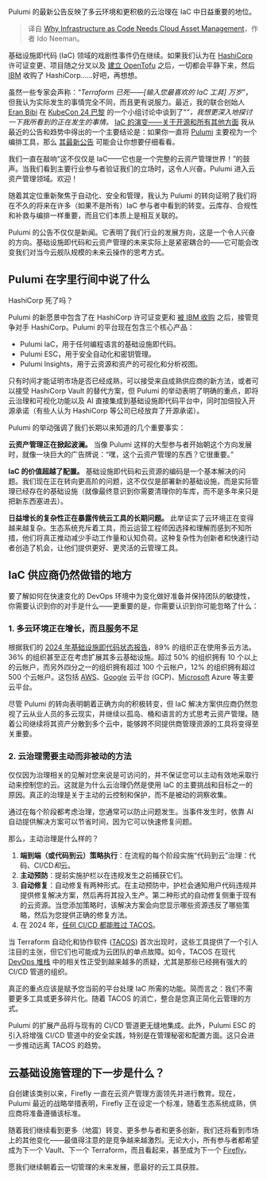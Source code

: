 
<!--
title: 为什么基础设施即代码需要云资产管理
cover: https://cdn.thenewstack.io/media/2024/10/a7d5ed3d-iac-needs-cloud-asset-management.jpg
-->

Pulumi 的最新公告反映了多云环境和更积极的云治理在 IaC 中日益重要的地位。

> 译自 [Why Infrastructure as Code Needs Cloud Asset Management](https://thenewstack.io/why-infrastructure-as-code-needs-cloud-asset-management/)，作者 Ido Neeman。

基础设施即代码 (IaC) 领域的戏剧性事件仍在继续。如果我们认为在 [HashiCorp](https://www.hashicorp.com/?utm_content=inline+mention) 许可证变更、项目随之分叉以及 [建立 OpenTofu](https://thenewstack.io/how-opentofu-happened-and-whats-next/) 之后，一切都会平静下来，然后 [IBM](https://www.ibm.com?utm_content=inline+mention) 收购了 HashiCorp……好吧，再想想。

虽然一些专家会声称：“*Terraform 已死——[输入您最喜欢的 IaC 工具] 万岁*”，但我认为实际发生的事情完全不同，而且更有说服力。最近，我的联合创始人 [Eran Bibi](https://thenewstack.io/author/eran-bibi/) 在 [KubeCon 24 巴黎](https://thenewstack.io/kubecon-europe-webassembly-ebpf-are-huge-for-cloud-native/) 的一个小组讨论中谈到了“*”，我想更深入地探讨一下我所看到的正在发生的事情。* [IaC 的演变——关于开源和所有其他方面](https://www.youtube.com/watch?v=zaJK1YtsfrQ) 我从最近的公告和趋势中得出的一个主要结论是：如果你一直将 [Pulumi](https://www.pulumi.com?utm_content=inline+mention) 主要视为一个编排工具，那么 [其最新公告](https://www.pulumi.com/blog/pulumi-up-2024/) 可能会让你想要仔细看看。

我们一直在敲响“这不仅仅是 IaC——它也是一个完整的云资产管理世界！”的鼓声。当我们看到主要行业参与者验证我们的立场时，这令人兴奋。Pulumi 进入云资产管理领域。欢迎！

随着其定位重新聚焦于自动化、安全和管理，我认为 Pulumi 的转向证明了我们将在不久的将来在许多（如果不是所有）IaC 参与者中看到的转变。云库存、合规性和补救与编排一样重要，而且它们本质上是相互关联的。

Pulumi 的公告不仅仅是新闻。它表明了我们行业的发展方向，这是一个令人兴奋的方向。基础设施即代码和云资产管理的未来实际上是紧密耦合的——它可能会改变我们对当今云舰队规模的未来云操作的思考方式。

## Pulumi 在字里行间中说了什么

HashiCorp 死了吗？

Pulumi 的新愿景中包含了在 HashiCorp 许可证变更和 [被 IBM 收购](https://thenewstack.io/ibm-buying-hashicorp-what-devs-analysts-and-competitors-are-saying/) 之后，接管竞争对手 HashiCorp。Pulumi 的平台现在包含三个核心产品：

- Pulumi IaC，用于任何编程语言的基础设施即代码。
- Pulumi ESC，用于安全自动化和密钥管理。
- Pulumi Insights，用于云资源和资产的可视化和分析视图。

只有时间才能证明市场是否已经成熟，可以接受来自成熟供应商的新方法，或者可以接受 HashiCorp Vault 的替代方案，但 Pulumi 的举动表明了明确的重点，即将云治理和可视化功能以及 AI 直接集成到基础设施即代码平台中，同时加倍投入开源承诺（有些人认为 HashiCorp 等公司已经放弃了开源承诺）。

Pulumi 的举动强调了我们长期以来知道的几个重要事实：

**云资产管理正在掀起波澜。** 当像 Pulumi 这样的大型参与者开始朝这个方向发展时，就像一块巨大的广告牌说：“嘿，这个云资产管理的东西？它很重要。”

**IaC 的价值超越了配置。** 基础设施即代码和云资源的编码是一个基本解决的问题。我们现在正在转向更高阶的问题，这不仅仅是部署新的基础设施，而是实际管理已经存在的基础设施（就像最终意识到你需要清理你的车库，而不是多年来只是把新东西塞进去）。

**日益增长的复杂性正在暴露传统云工具的长期问题。** 此举证实了云环境正在变得越来越复杂。生态系统充斥着工具，而云运营工程师因选择和理解而感到不知所措，他们将真正推动减少手动工作量和认知负荷。这种复杂性为创新者和快速行动者创造了机会，让他们提供更好、更灵活的云管理工具。

## IaC 供应商仍然做错的地方

要了解如何在快速变化的 DevOps 环境中为变化做好准备并保持团队的敏捷性，你需要认识到你的对手是什么——更重要的是，你需要认识到你可能忽略了什么：

### 1. 多云环境正在增长，而且服务不足

根据我们的 [2024 年基础设施即代码状态报告](https://www.firefly.ai/state-of-iac-2024)，89% 的组织正在使用多云方法。36% 的组织甚至正在考虑扩展其多云基础设施。超过 50% 的组织拥有 10 个以上的云帐户，而另外四分之一的组织拥有超过 100 个云帐户，12% 的组织拥有超过 500 个云帐户。这包括 [AWS](https://aws.amazon.com/?utm_content=inline+mention)、[Google](https://cloud.google.com/?utm_content=inline+mention) 云平台 (GCP)、[Microsoft](https://news.microsoft.com/?utm_content=inline+mention) Azure 等主要云平台。

尽管 Pulumi 的转向表明朝着正确方向的积极转变，但 IaC 解决方案供应商仍然忽视了云从业人员的多云现实，并继续以孤岛、桶和语言的方式思考云资产管理。随着公司继续将其资产分散到多个云中，能够跨不同提供商管理资源的工具将变得至关重要。

### 2. 云治理需要主动而非被动的方法

仅仅因为治理相关的见解对您来说是可访问的，并不保证您可以主动有效地采取行动来控制您的云。这就是为什么云治理仍然是使用 IaC 的主要挑战和目标之一的原因。真正的治理是关于主动的云控制和保护，而不是被动的洞察收集。

通过在每个阶段都考虑治理，您通常可以防止问题发生。当事件发生时，依靠 AI 自动提供解决方案可以节省时间，因为它可以快速修复问题。

那么，主动治理是什么样的？

1. **端到端（或代码到云）策略执行**：在流程的每个阶段实施“代码到云”治理：代码、CI/CD*和*云。
2. **主动预防**：提前实施护栏以在违规发生之前捕获它们。
3. **自动修复**：自动修复有两种形式。在主动预防中，护栏会通知用户代码违规并提供修复解决方案，然后再将其投入生产。第二种形式的自动修复侧重于现有的云资源。当您添加策略时，该解决方案会向您显示哪些资源违反了哪些策略，然后为您提供正确的修复方法。
4. 在 2024 年，[任何 CI/CD 都能胜过 TACOS](https://thenewstack.io/for-infrastructure-as-code-ci-cd-can-beat-terraform)。

当 Terraform 自动化和协作软件 ([TACOS](https://www.firefly.ai/blog/lets-get-spicy----do-we-still-need-tacos-to-shave-the-iac)) 首次出现时，这些工具提供了一个引人注目的主张，但它们也可能成为云团队的单点故障。如今，TACOS 在现代 [DevOps 堆栈](https://thenewstack.io/2-open-source-ai-tools-that-reduce-devops-friction) 中的相关性正受到越来越多的质疑，尤其是那些已经拥有强大的 CI/CD 管道的组织。

真正的重点应该是赋予您当前的平台处理 IaC 所需的功能。简而言之：我们不需要更多工具或更多碎片化。随着 TACOS 的消亡，整合是您真正简化云管理的方式。

Pulumi 的扩展产品将与现有的 CI/CD 管道更无缝地集成。此外，Pulumi ESC 的引入将增强 CI/CD 管道中的安全实践，特别是在管理秘密和配置方面。这只会进一步推动远离 TACOS 的趋势。

## 云基础设施管理的下一步是什么？

自创建该类别以来，Firefly 一直在云资产管理方面领先并进行教育。现在，Pulumi 最近的战略举措表明，Firefly 正在设定一个标准，随着生态系统成熟，供应商将准备遵循该标准。

随着我们继续看到更多（地震）转变、更多参与者和更多创新，我们还将看到市场上的其他变化——最值得注意的是竞争越来越激烈。无论大小，所有参与者都希望成为下一个 Vault、下一个 Terraform，而且看起来，甚至成为下一个 [Firefly](https://www.firefly.ai/)。

愿我们继续朝着云一切管理的未来发展，愿最好的云工具获胜。

